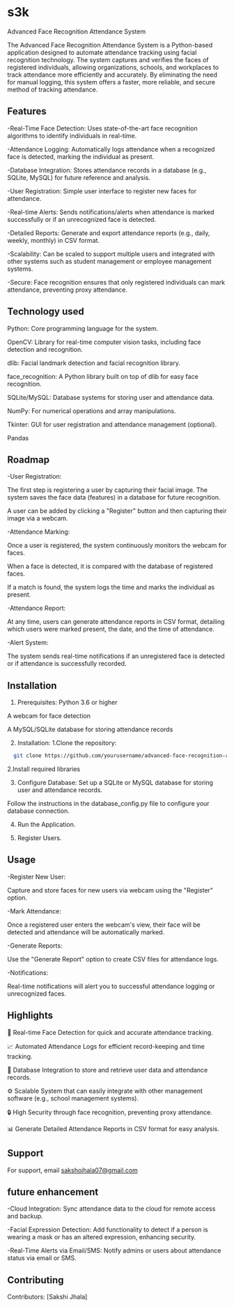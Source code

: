 # s3k
Advanced Face Recognition Attendance System

The Advanced Face Recognition Attendance System is a Python-based application designed to automate attendance tracking using facial recognition technology. The system captures and verifies the faces of registered individuals, allowing organizations, schools, and workplaces to track attendance more efficiently and accurately. By eliminating the need for manual logging, this system offers a faster, more reliable, and secure method of tracking attendance.


## Features

-Real-Time Face Detection: Uses state-of-the-art face recognition algorithms to identify individuals in real-time.

-Attendance Logging: Automatically logs attendance when a recognized face is detected, marking the individual as present.

-Database Integration: Stores attendance records in a database (e.g., SQLite, MySQL) for future reference and analysis.

-User Registration: Simple user interface to register new faces for attendance.

-Real-time Alerts: Sends notifications/alerts when attendance is marked successfully or if an unrecognized face is detected.

-Detailed Reports: Generate and export attendance reports (e.g., daily, weekly, monthly) in CSV format.

-Scalability: Can be scaled to support multiple users and integrated with other systems such as student management or employee management systems.

-Secure: Face recognition ensures that only registered individuals can mark attendance, preventing proxy attendance.

## Technology used

Python: Core programming language for the system.

OpenCV: Library for real-time computer vision tasks, including face detection and recognition.

dlib: Facial landmark detection and facial recognition library.

face_recognition: A Python library built on top of dlib for easy face recognition.

SQLite/MySQL: Database systems for storing user and attendance data.

NumPy: For numerical operations and array manipulations.

Tkinter: GUI for user registration and attendance management (optional).

Pandas

## Roadmap

-User Registration:

The first step is registering a user by capturing their facial image. The system saves the face data (features) in a database for future recognition.

A user can be added by clicking a "Register" button and then capturing their image via a webcam.

-Attendance Marking:

Once a user is registered, the system continuously monitors the webcam for faces.

When a face is detected, it is compared with the database of registered faces.

If a match is found, the system logs the time and marks the individual as present.

-Attendance Report:

At any time, users can generate attendance reports in CSV format, detailing which users were marked present, the date, and the time of attendance.

-Alert System:

The system sends real-time notifications if an unregistered face is detected or if attendance is successfully recorded.


## Installation

1. Prerequisites:
Python 3.6 or higher

A webcam for face detection

A MySQL/SQLite database for storing attendance records

2. Installation:
 1.Clone the repository:

```bash
  git clone https://github.com/yourusername/advanced-face-recognition-attendance.git
```
 2.Install required libraries

3. Configure Database:
Set up a SQLite or MySQL database for storing user and attendance records.

Follow the instructions in the database_config.py file to configure your database connection.

4. Run the Application.

5. Register Users.

    
## Usage

-Register New User:

Capture and store faces for new users via webcam using the "Register" option.

-Mark Attendance:

Once a registered user enters the webcam's view, their face will be detected and attendance will be automatically marked.

-Generate Reports:

Use the "Generate Report" option to create CSV files for attendance logs.

-Notifications:

Real-time notifications will alert you to successful attendance logging or unrecognized faces.




## Highlights
🎥 Real-time Face Detection for quick and accurate attendance tracking.

📈 Automated Attendance Logs for efficient record-keeping and time tracking.

💾 Database Integration to store and retrieve user data and attendance records.

⚙️ Scalable System that can easily integrate with other management software (e.g., school management systems).

🔒 High Security through face recognition, preventing proxy attendance.

📊 Generate Detailed Attendance Reports in CSV format for easy analysis.




## Support

For support, email sakshojhala07@gmail.com 


## future enhancement

-Cloud Integration: Sync attendance data to the cloud for remote access and backup.

-Facial Expression Detection: Add functionality to detect if a person is wearing a mask or has an altered expression, enhancing security.

-Real-Time Alerts via Email/SMS: Notify admins or users about attendance status via email or SMS.


## Contributing
Contributors:
[Sakshi Jhala]
